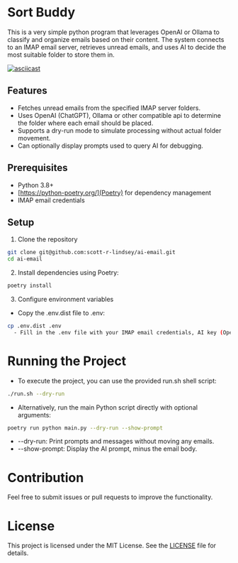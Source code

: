# Sort Buddy

This is a very simple python program that leverages OpenAI or Ollama to classify and organize emails based on their content. The system connects to an IMAP email server, retrieves unread emails, and uses AI to decide the most suitable folder to store them in.

[![asciicast](https://asciinema.org/a/xxiGpgMQqshaGuFU0f0EYel02.svg)](https://asciinema.org/a/xxiGpgMQqshaGuFU0f0EYel02)

## Features

- Fetches unread emails from the specified IMAP server folders.
- Uses OpenAI (ChatGPT), Ollama or other compatible api to determine the folder where each email should be placed.
- Supports a dry-run mode to simulate processing without actual folder movement.
- Can optionally display prompts used to query AI for debugging. 

## Prerequisites
- Python 3.8+
- [https://python-poetry.org/](Poetry) for dependency management
- IMAP email credentials

## Setup
1. Clone the repository

```bash
git clone git@github.com:scott-r-lindsey/ai-email.git
cd ai-email
```

2. Install dependencies using Poetry:
```bash
poetry install
```

3. Configure environment variables
  - Copy the .env.dist file to .env:

```bash
cp .env.dist .env
  - Fill in the .env file with your IMAP email credentials, AI key (OpenAI or Ollama), and folder prefix.
```

# Running the Project
  - To execute the project, you can use the provided run.sh shell script:
```bash
./run.sh --dry-run
```
  - Alternatively, run the main Python script directly with optional arguments:

```bash
poetry run python main.py --dry-run --show-prompt
```
  - --dry-run: Print prompts and messages without moving any emails.
  - --show-prompt: Display the AI prompt, minus the email body.

# Contribution
Feel free to submit issues or pull requests to improve the functionality.

# License

This project is licensed under the MIT License. See the [LICENSE](LICENSE) file for details.
